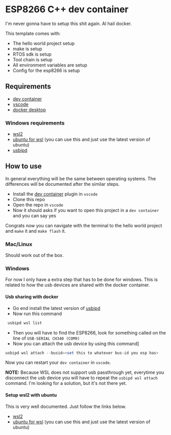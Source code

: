 # ESP8266 C++ dev container

I'm never gonna have to setup this shit again. Al hail docker.

This template comes with:

- The hello world project setup
- make is setup
- RTOS sdk is setup
- Tool chain is setup
- All environment variables are setup
- Config for the esp8266 is setup

## Requirements

- [dev container](https://marketplace.visualstudio.com/items?itemName=ms-vscode-remote.remote-containers)
- [vscode](https://code.visualstudio.com/)
- [docker desktop](https://www.docker.com/products/docker-desktop/)

### Windows requirements

- [wsl2](https://learn.microsoft.com/en-us/windows/wsl/install)
- [ubuntu for wsl](https://linuxhint.com/install_ubuntu_windows_10_wsl/) (you can use this and just use the latest version of ubuntu)
- [usbipd](https://github.com/dorssel/usbipd-win/releases/tag/v2.4.1)

## How to use

In general everything will be the same between operating systems. The differences will be documented after the similar steps.

- Install the [dev container](https://marketplace.visualstudio.com/items?itemName=ms-vscode-remote.remote-containers) plugin in `vscode`
- Clone this repo
- Open the repo in `vscode`
- Now it should asks if you want to open this project in a `dev container` and you can say yes

Congrats now you can navigate with the terminal to the hello world project and `make` it and `make flash` it.

### Mac/Linux

Should work out of the box.

### Windows

For now I only have a extra step that has to be done for windows. This is related to how the usb devices are shared with the docker container.

#### Usb sharing with docker

- Go end install the latest version of [usbipd](https://github.com/dorssel/usbipd-win/releases/tag/v2.4.1)
- Now run this command

```powershell
 usbipd wsl list
 ```

- Then you will have to find the ESP8266, look for something called on the line of `USB-SERIAL CH340 (COM9)`
- Now you can attach the usb device by using this command]

```powershell
usbipd wsl attach --busid=<set this to whatever bus-id you esp has>
```

Now you can restart your `dev container` in `vscode`.

**NOTE:** Because WSL does not support usb passthrough yet, everytime you disconnect the usb device you will have to repeat the `usbipd wsl attach` command. I'm looking for a solution, but it's not there yet.

#### Setup wsl2 with ubuntu

This is very well documented. Just follow the links below.

- [wsl2](https://learn.microsoft.com/en-us/windows/wsl/install)
- [ubuntu for wsl](https://linuxhint.com/install_ubuntu_windows_10_wsl/) (you can use this and just use the latest version of ubuntu)